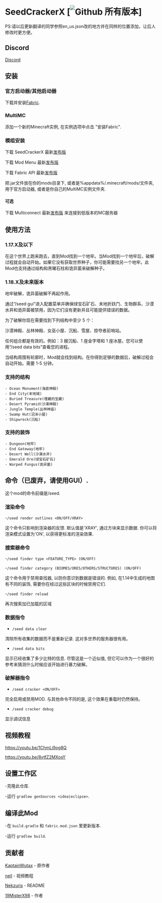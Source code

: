 # SeedCrackerX [![Github 所有版本](https://img.shields.io/github/downloads/19MisterX98/SeedCrackerX/total.svg)]
PS:请以后更新翻译的同学参照en_us.json改的地方并在同样的位置添加，让后人修改时更方便。
## Discord

[Discord](https://discord.gg/JRmHzqQYfp)

## 安装

 ### 官方启动器/其他启动器

  下载并安装[Fabric](https://fabricmc.net/use/).

 ### MultiMC
 
  添加一个新的Minecraft实例, 在实例选项中点击 "安装Fabric".

 ### 模组安装
 
  下载 SeedCrackerX 最新[发布版](https://github.com/19MisterX98/SeedCrackerX/releases)
  
  下载 Mod Menu 最新[发布版](https://www.curseforge.com/minecraft/mc-mods/modmenu/files)
  
  下载 Fabric API 最新[发布版](https://www.curseforge.com/minecraft/mc-mods/fabric-api/files)
  
  
  把.jar文件放在你的mods目录下, 或者是%appdata%/.minecraft/mods/文件夹, 用于官方启动器, 或者是你自己的MultiMC实例文件夹.
  
 #### 可选
  
  下载 Multiconnect 最新[发布版](https://github.com/Earthcomputer/multiconnect/releases) 来连接到低版本的MC服务器
  
## 使用方法
### 1.17.X及以下

在这个世界上跑来跑去，直到Mod找到一个地牢。当Mod找到一个地牢后，破解过程就会自动开始。如果它没有获取世界种子，你可能需要找另一个地牢。此Mod也支持通过结构和黑曜石柱和诡异菌来破解种子。

### 1.18.X及未来版本

地牢破解，诡异菌破解不再起作用。

通过“/seed gui”进入配置菜单并确保绿宝石矿石、末地折跃门、生物群系、沙漠水井和诡异菌被禁用，因为它们没有更新并且可能提供错误的数据。

为了破解你现在需要找到下列结构中至少 5 个：

沙漠神殿、丛林神殿、女巫小屋、沉船、雪屋、掠夺者前哨站。

任何组合都是有效的。例如：3 艘沉船、1 座金字塔和 1 座冰屋。您可以使用“/seed data bits”查看您的进程。

当结构周围有轮廓时，Mod就会找到结构。在你得到足够的数据后，破解过程会自动开始。需要 1-5 分钟。
  
  ### 支持的结构
    - Ocean Monument(海底神殿)
    - End City(末地城)
    - Buried Treasure(埋藏的宝藏)
    - Desert Pyramid(沙漠神殿)
    - Jungle Temple(丛林神庙)
    - Swamp Hut(沼泽小屋)
    - Shipwreck(沉船)
  
  ### 支持的装饰
    - Dungeon(地牢)
    - End Gateway(地牢)
    - Desert Well(沙漠水井)
    - Emerald Ore(绿宝石矿石)
    - Warped Fungus(诡异菌)

## 命令（已废弃，请使用GUI）.

  这个mod的命令前缀是/seed.
  
  ### 渲染命令
  -`/seed render outlines <ON/OFF/XRAY>`
    
  这个命令只影响到渲染器的反馈. 默认值是'XRAY', 通过方块来显示数据. 你可以将渲染模式设置为'ON', 以获得更标准的渲染效果.
  
  ### 搜索器命令
  -`/seed finder type <FEATURE_TYPE> (ON/OFF)`
  
  -`/seed finder category (BIOMES/ORES/OTHERS/STRUCTURES) (ON/OFF)`
  
  这个命令用于禁用查找器, 以防你意识到数据是错误的. 例如, 在1.14中生成的地图有不同的装饰, 需要你在经过这些区块的时候禁用它们.
  
  -`/seed finder reload`
  
  再次搜索加已加载的区域

  ### 数据指令
  - `/seed data clear`
  
  清除所有收集的数据而不是重新记录. 这对多世界的服务器很有用。
  
  - `/seed data bits`
  
  显示已经收集了多少比特的信息. 尽管这是一个近似值, 但它可以作为一个很好的参考来猜测什么时候应该开始进行暴力破解。
  
  ### 破解器指令
  - `/seed cracker <ON/OFF>`
 
  完全启用或禁用MOD. 与其他命令不同的是, 这个效果在重载时仍然保持。
  
  - `/seed cracker debug`

  显示调试信息
  
## 视频教程

https://youtu.be/1ChmLi9og8Q

https://youtu.be/8ytfZ2MXosY

## 设置工作区

-克隆此仓库.

-运行 `gradlew genSources <idea|eclipse>`.

## 编译此Mod

-在 `build.gradle` 和 `fabric.mod.json` 里更新版本.

-运行 `gradlew build`.
 
## 贡献者

[KaptainWutax](https://github.com/KaptainWutax) - 原作者

[neil](https://www.youtube.com/watch?v=aUuPSZVPH8E) - 视频教程

[Nekzuris](https://github.com/Nekzuris) - README

[19MisterX98](https://www.youtube.com/channel/UCby9ZxEjJCqmccQGF3GSYlA) - 作者

